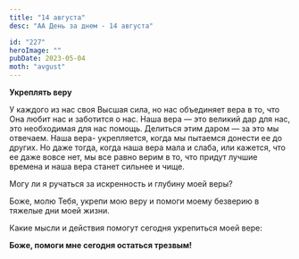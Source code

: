 ```yaml
---
title: "14 августа"
desc: "АА День за днем - 14 августа"

id: "227"
heroImage: ""
pubDate: 2023-05-04
moth: "avgust"
---
```


**Укреплять веру**

У каждого из нас своя Высшая сила, но нас объединяет вера в то, что Она любит
нас и заботится о нас. Наша вера — это великий дар для нас, это необходимая
для нас помощь. Делиться этим даром — за это мы отвечаем. Наша вера-
укрепляется, когда мы пытаемся донести ее до других. Но даже тогда, когда наша
вера мала и слаба, или кажется, что ее даже вовсе нет, мы все равно верим в
то, что придут лучшие времена и наша вера станет сильнее и чище.

Могу ли я ручаться за искренность и глубину моей веры?

Боже, молю Тебя, укрепи мою веру и помоги моему безверию в тяжелые дни моей
жизни.

Какие мысли и действия помогут сегодня укрепиться моей вере:

**Боже, помоги мне сегодня остаться трезвым!**
